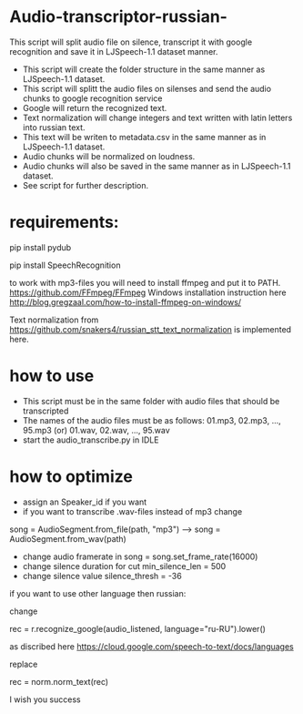 # Audio-transcriptor-russian-
This script will split audio file on silence, transcript it with google recognition and save it in LJSpeech-1.1 dataset manner.
- This script will create the folder structure in the same manner as LJSpeech-1.1 dataset.
- This script will splitt the audio files on silenses and send the audio chunks to google recognition service
- Google will return the recognized text.
- Text normalization will change integers and text written with latin letters into russian text. 
- This text will be writen to metadata.csv in the same manner as in LJSpeech-1.1 dataset.
- Audio chunks will be normalized on loudness.
- Audio chunks will also be saved in the same manner as in LJSpeech-1.1 dataset.
- See script for further description.

# requirements:
pip install pydub

pip install SpeechRecognition

to work with mp3-files you will need to install ffmpeg and put it to PATH. https://github.com/FFmpeg/FFmpeg Windows installation instruction here http://blog.gregzaal.com/how-to-install-ffmpeg-on-windows/

Text normalization from https://github.com/snakers4/russian_stt_text_normalization is implemented here. 

# how to use
- This script must be in the same folder with audio files that should be transcripted
- The names of the audio files must be as follows: 01.mp3, 02.mp3, ..., 95.mp3 (or) 01.wav, 02.wav, ..., 95.wav
- start the audio_transcribe.py in IDLE 

# how to optimize
- assign an Speaker_id if you want
- if you want to transcribe .wav-files instead of mp3 change 

song = AudioSegment.from_file(path, "mp3") --> song = AudioSegment.from_wav(path)

- change audio framerate in song = song.set_frame_rate(16000)
- change silence duration for cut min_silence_len = 500
- change silence value silence_thresh = -36

if you want to use other language then russian:

change 

rec = r.recognize_google(audio_listened, language="ru-RU").lower() 

as discribed here https://cloud.google.com/speech-to-text/docs/languages

replace 

rec = norm.norm_text(rec)


I wish you success
